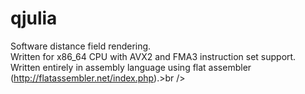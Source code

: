# qjulia

Software distance field rendering.<br />
Written for x86_64 CPU with AVX2 and FMA3 instruction set support.<br />
Written entirely in assembly language using flat assembler (http://flatassembler.net/index.php).>br />
